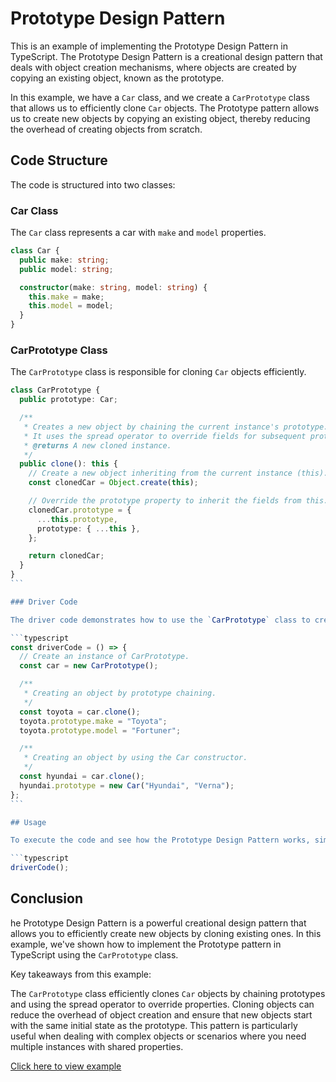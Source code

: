 # Prototype Design Pattern

This is an example of implementing the Prototype Design Pattern in TypeScript. The Prototype Design Pattern is a creational design pattern that deals with object creation mechanisms, where objects are created by copying an existing object, known as the prototype.

In this example, we have a `Car` class, and we create a `CarPrototype` class that allows us to efficiently clone `Car` objects. The Prototype pattern allows us to create new objects by copying an existing object, thereby reducing the overhead of creating objects from scratch.

## Code Structure

The code is structured into two classes:

### Car Class

The `Car` class represents a car with `make` and `model` properties.

```typescript
class Car {
  public make: string;
  public model: string;

  constructor(make: string, model: string) {
    this.make = make;
    this.model = model;
  }
}
```

### CarPrototype Class

The `CarPrototype` class is responsible for cloning `Car` objects efficiently.

````typescript
class CarPrototype {
  public prototype: Car;

  /**
   * Creates a new object by chaining the current instance's prototype.
   * It uses the spread operator to override fields for subsequent prototype objects.
   * @returns A new cloned instance.
   */
  public clone(): this {
    // Create a new object inheriting from the current instance (this).
    const clonedCar = Object.create(this);

    // Override the prototype property to inherit the fields from this.prototype.
    clonedCar.prototype = {
      ...this.prototype,
      prototype: { ...this },
    };

    return clonedCar;
  }
}
```

### Driver Code

The driver code demonstrates how to use the `CarPrototype` class to create cloned car objects, both by prototype chaining and using the `Car` constructor.

```typescript
const driverCode = () => {
  // Create an instance of CarPrototype.
  const car = new CarPrototype();

  /**
   * Creating an object by prototype chaining.
   */
  const toyota = car.clone();
  toyota.prototype.make = "Toyota";
  toyota.prototype.model = "Fortuner";

  /**
   * Creating an object by using the Car constructor.
   */
  const hyundai = car.clone();
  hyundai.prototype = new Car("Hyundai", "Verna");
};
```

## Usage

To execute the code and see how the Prototype Design Pattern works, simply run the `driverCode` function.

```typescript
driverCode();
````

## Conclusion

he Prototype Design Pattern is a powerful creational design pattern that allows you to efficiently create new objects by cloning existing ones. In this example, we've shown how to implement the Prototype pattern in TypeScript using the `CarPrototype` class.

Key takeaways from this example:

The `CarPrototype` class efficiently clones `Car` objects by chaining prototypes and using the spread operator to override properties.
Cloning objects can reduce the overhead of object creation and ensure that new objects start with the same initial state as the prototype.
This pattern is particularly useful when dealing with complex objects or scenarios where you need multiple instances with shared properties.

[Click here to view example](./example.ts)
